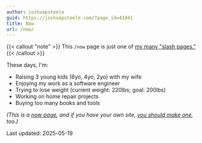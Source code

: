 ```yaml
---
author: joshuapsteele
guid: https://joshuapsteele.com/?page_id=41441
title: Now
url: /now/
---
```

{{< callout "note" >}}
This `/now` page is just one of [my many "slash pages."](/slashes)
{{< /callout >}}

These days, I'm:

- Raising 3 young kids (6yo, 4yo, 2yo) with my wife
- Enjoying my work as a software engineer
- Trying to lose weight (current weight: 220lbs; goal: 200lbs)
- Working on home repair projects
- Buying too many books and tools

*(This is a [now page](https://nownownow.com/about), and if you have your own site, [you should make one](https://nownownow.com/about), too.)*

Last updated: 2025-05-19
